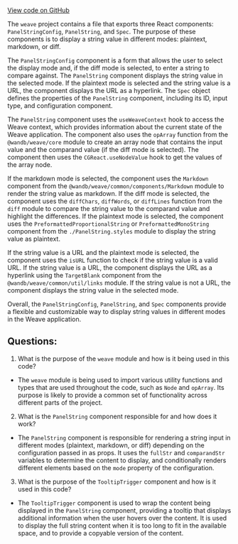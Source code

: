 [View code on GitHub](https://github.com/wandb/weave/weave-js/src/components/Panel2/PanelString.tsx)

The `weave` project contains a file that exports three React components: `PanelStringConfig`, `PanelString`, and `Spec`. The purpose of these components is to display a string value in different modes: plaintext, markdown, or diff. 

The `PanelStringConfig` component is a form that allows the user to select the display mode and, if the diff mode is selected, to enter a string to compare against. The `PanelString` component displays the string value in the selected mode. If the plaintext mode is selected and the string value is a URL, the component displays the URL as a hyperlink. The `Spec` object defines the properties of the `PanelString` component, including its ID, input type, and configuration component.

The `PanelString` component uses the `useWeaveContext` hook to access the Weave context, which provides information about the current state of the Weave application. The component also uses the `opArray` function from the `@wandb/weave/core` module to create an array node that contains the input value and the comparand value (if the diff mode is selected). The component then uses the `CGReact.useNodeValue` hook to get the values of the array node. 

If the markdown mode is selected, the component uses the `Markdown` component from the `@wandb/weave/common/components/Markdown` module to render the string value as markdown. If the diff mode is selected, the component uses the `diffChars`, `diffWords`, or `diffLines` function from the `diff` module to compare the string value to the comparand value and highlight the differences. If the plaintext mode is selected, the component uses the `PreformattedProportionalString` or `PreformattedMonoString` component from the `./PanelString.styles` module to display the string value as plaintext.

If the string value is a URL and the plaintext mode is selected, the component uses the `isURL` function to check if the string value is a valid URL. If the string value is a URL, the component displays the URL as a hyperlink using the `TargetBlank` component from the `@wandb/weave/common/util/links` module. If the string value is not a URL, the component displays the string value in the selected mode.

Overall, the `PanelStringConfig`, `PanelString`, and `Spec` components provide a flexible and customizable way to display string values in different modes in the Weave application.
## Questions: 
 1. What is the purpose of the `weave` module and how is it being used in this code?
- The `weave` module is being used to import various utility functions and types that are used throughout the code, such as `Node` and `opArray`. Its purpose is likely to provide a common set of functionality across different parts of the project.

2. What is the `PanelString` component responsible for and how does it work?
- The `PanelString` component is responsible for rendering a string input in different modes (plaintext, markdown, or diff) depending on the configuration passed in as props. It uses the `fullStr` and `comparandStr` variables to determine the content to display, and conditionally renders different elements based on the `mode` property of the configuration.

3. What is the purpose of the `TooltipTrigger` component and how is it used in this code?
- The `TooltipTrigger` component is used to wrap the content being displayed in the `PanelString` component, providing a tooltip that displays additional information when the user hovers over the content. It is used to display the full string content when it is too long to fit in the available space, and to provide a copyable version of the content.